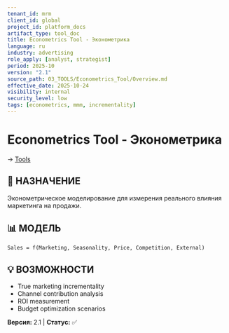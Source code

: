 ```yaml
---
tenant_id: mrm
client_id: global
project_id: platform_docs
artifact_type: tool_doc
title: Econometrics Tool - Эконометрика
language: ru
industry: advertising
role_apply: [analyst, strategist]
period: 2025-10
version: "2.1"
source_path: 03_TOOLS/Econometrics_Tool/Overview.md
effective_date: 2025-10-24
visibility: internal
security_level: low
tags: [econometrics, mmm, incrementality]
---
```


# Econometrics Tool - Эконометрика

→ [Tools](../_README.md)

## 🎯 НАЗНАЧЕНИЕ
Эконометрическое моделирование для измерения реального влияния маркетинга на продажи.

## 📊 МОДЕЛЬ
```
Sales = f(Marketing, Seasonality, Price, Competition, External)
```

## 💡 ВОЗМОЖНОСТИ
- True marketing incrementality
- Channel contribution analysis
- ROI measurement
- Budget optimization scenarios

**Версия:** 2.1 | **Статус:** ✅


